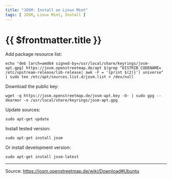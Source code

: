```yaml
---
title: "JOSM: Install on Linux Mint"
tags: [ JOSM, Linux Mint, Install ]
---
```


# {{ $frontmatter.title }}

Add package resource list:
```shell
echo "deb [arch=amd64 signed-by=/usr/local/share/keyrings/josm-apt.gpg] https://josm.openstreetmap.de/apt $(grep ^DISTRIB_CODENAME= /etc/upstream-release/lsb-release| awk -F = '{print $(2)}') universe" | sudo tee /etc/apt/sources.list.d/josm.list > /dev/null
```

Download the public key:
```shell
wget -q https://josm.openstreetmap.de/josm-apt.key -O- | sudo gpg --dearmor -o /usr/local/share/keyrings/josm-apt.gpg
```

Update sources:
```shell
sudo apt-get update
```

Install tested version:
```shell
sudo apt-get install josm
```

Or install development version:
```shell
sudo apt-get install josm-latest
```

---

Source: https://josm.openstreetmap.de/wiki/Download#Ubuntu
